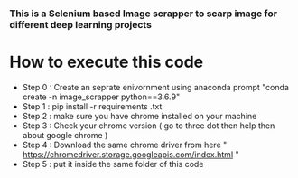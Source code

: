### This is a Selenium based Image scrapper to scarp image for different deep learning projects
# How to execute this code
- Step 0 : Create an seprate enivornment using anaconda prompt "conda create -n image_scrapper python==3.6.9"
- Step 1 : pip install -r requirements .txt
- Step 2 : make sure you have chrome installed on your machine
- Step 3 : Check your chrome version ( go to three dot then help then about google chrome )
- Step 4 : Download the same chrome driver from here  " https://chromedriver.storage.googleapis.com/index.html "
- Step 5 : put it inside the same folder of this code

 
